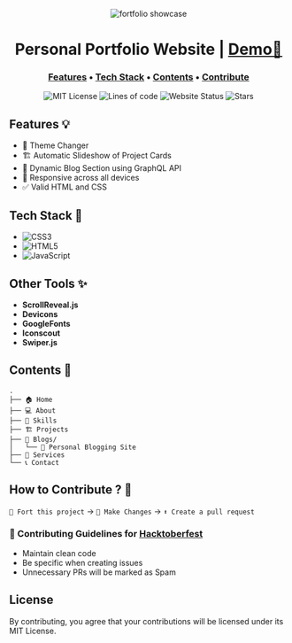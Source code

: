 <div align="center">

![fortfolio showcase](https://user-images.githubusercontent.com/69642436/194177795-8e913eb5-46b9-4140-9409-4bc6c46e799e.png)

# Personal Portfolio Website | [Demo🔗](https://somnathpaul.in)
  
### [Features](#features-) • [Tech Stack](#tech-stack-) • [Contents](#contents-) • [Contribute](#how-to-contribute--) 

![MIT License](https://img.shields.io/bower/l/mi)
![Lines of code](https://img.shields.io/tokei/lines/github/SP-XD/sp-xd.github.io)
![Website Status](https://img.shields.io/website?url=https%3A%2F%2Fsomnathpaul.in)
![Stars](https://img.shields.io/github/stars/sp-xd/sp-xd.github.io?style=social)

</div>

## Features 💡

- 🎨 Theme Changer
- 🏗️ Automatic Slideshow of Project Cards
- 📰 Dynamic Blog Section using GraphQL API
- 📱 Responsive across all devices
- ✅ Valid HTML and CSS

## Tech Stack 🚀

- ![CSS3](https://img.shields.io/badge/css3-%231572B6.svg?style=flat&logo=css3&logoColor=white)
- ![HTML5](https://img.shields.io/badge/html5-%23E34F26.svg?style=flat&logo=html5&logoColor=white)
- ![JavaScript](https://img.shields.io/badge/javascript-%23F7DF1E.svg?style=flat&logo=javascript&logoColor=%23323330)

## Other Tools ✨

- **ScrollReveal.js**
- **Devicons**
- **GoogleFonts** 
- **Iconscout**
- **Swiper.js**

## Contents 📔
```
.
├── 🏠 Home
├── 💻 About 
├── 🎯 Skills
├── 🏗️ Projects
├── 📰 Blogs/
│   └── 📒 Personal Blogging Site
├── 🚚 Services
└── 📞 Contact
```

## How to Contribute ? 🌟

```🍴 Fort this project``` -> ```👷 Make Changes``` -> ```⬆️ Create a pull request ```

### 🚨 Contributing Guidelines for [Hacktoberfest](https://hacktoberfest.com)
  - Maintain clean code
  - Be specific when creating issues
  - Unnecessary PRs will be marked as Spam

## License
By contributing, you agree that your contributions will be licensed under its MIT License.
